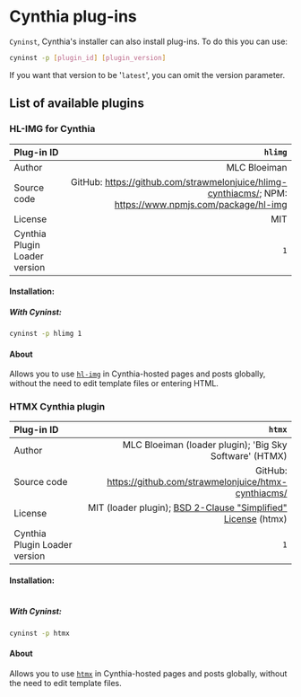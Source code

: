 # Cynthia plug-ins
`Cyninst`, Cynthia's installer can also install plug-ins. To do this you can use:

```bash
cyninst -p [plugin_id] [plugin_version]
```
If you want that version to be '`latest`', you can omit the version parameter.

## List of available plugins

### HL-IMG for Cynthia

| Plug-in ID                    |                                                      `hlimg` |
| :---------------------------- | -----------------------------------------------------------: |
| Author                        |                                                 MLC Bloeiman |
| Source code                   | GitHub: <https://github.com/strawmelonjuice/hlimg-cynthiacms/>; NPM: <https://www.npmjs.com/package/hl-img> |
| License                       |                                                          MIT |
| Cynthia Plugin Loader version |                                                          `1` |

#### Installation: 

##### With Cyninst:

```bash
cyninst -p hlimg 1
```

#### About

Allows you to use [`hl-img`](https://www.npmjs.com/package/hl-img?activeTab=readme) in Cynthia-hosted pages and posts globally, without the need to edit template files or entering HTML.


### HTMX Cynthia plugin

| Plug-in ID                    |                                                      `htmx` |
| :---------------------------- | -----------------------------------------------------------: |
| Author                        |                                                 MLC Bloeiman (loader plugin); 'Big Sky Software' (HTMX)|
| Source code                   | GitHub: <https://github.com/strawmelonjuice/htmx-cynthiacms/> |
| License                       |                                                           MIT (loader plugin); [BSD 2-Clause "Simplified" License](https://github.com/bigskysoftware/htmx/blob/master/LICENSE) (htmx) |
| Cynthia Plugin Loader version |                                                          `1` |

#### Installation: 

```bash

```

##### With Cyninst:

```bash
cyninst -p htmx
```

#### About

Allows you to use [`htmx`](https://htmx.org/) in Cynthia-hosted pages and posts globally, without the need to edit template files.
